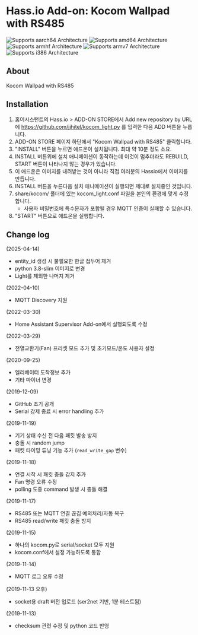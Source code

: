 # Hass.io Add-on: Kocom Wallpad with RS485 

![Supports aarch64 Architecture][aarch64-shield] ![Supports amd64 Architecture][amd64-shield] ![Supports armhf Architecture][armhf-shield] ![Supports armv7 Architecture][armv7-shield] ![Supports i386 Architecture][i386-shield]

## About
Kocom Wallpad with RS485

## Installation

1. 홈어시스턴트의 Hass.io > ADD-ON STORE에서 Add new repository by URL에 https://github.com/jjhitel/kocom_light.py 를 입력한 다음 ADD 버튼을 누릅니다.
2. ADD-ON STORE 페이지 하단에서 "Kocom Wallpad with RS485" 클릭합니다.
3. "INSTALL" 버튼을 누르면 애드온이 설치됩니다. 최대 약 10분 정도 소요. 
4. INSTALL 버튼위에 설치 애니메이션이 동작하는데 이것이 멈추더라도 REBUILD, START 버튼이 나타나지 않는 경우가 있습니다.
5. 이 애드온은 이미지를 내려받는 것이 아니라 직접 여러분의 Hassio에서 이미지를 만듭니다.
6. INSTALL 버튼을 누른다음 설치 애니메이션이 실행되면 제대로 설치중인 것입니다.
7. share/kocom/ 폴더에 있는 kocom_light.conf 파일을 본인의 환경에 맞게 수정합니다.
   - 사용자 비밀번호에 특수문자가 포함될 경우 MQTT 인증이 실패할 수 있습니다.
8. "START" 버튼으로 애드온을 실행합니다.

## Change log

(2025-04-14)
- entity_id 생성 시 불필요한 한글 접두어 제거
- python 3.8-slim 이미지로 변경
- Light를 제외한 나머지 제거

(2022-04-10)  
- MQTT Discovery 지원  

(2022-03-30)  
- Home Assistant Supervisor Add-on에서 실행되도록 수정  

(2022-03-29)  
- 전열교환기(Fan) 프리셋 모드 추가 및 초기모드/온도 사용자 설정  

(2020-09-25)  
- 엘리베이터 도착정보 추가  
- 기타 마이너 변경  

(2019-12-09)  
- GitHub 초기 공개  
- Serial 강제 종료 시 error handling 추가  

(2019-11-19)  
- 기기 상태 수신 전 다음 패킷 발송 방지  
- 충돌 시 random jump  
- 패킷 타이밍 튜닝 기능 추가 (`read_write_gap` 변수)  

(2019-11-18)  
- 연결 시작 시 패킷 충돌 감지 추가  
- Fan 명령 오류 수정  
- polling 도중 command 발생 시 충돌 해결  

(2019-11-17)  
- RS485 또는 MQTT 연결 끊김 예외처리/자동 복구  
- RS485 read/write 패킷 충돌 방지  

(2019-11-15)  
- 하나의 kocom.py로 serial/socket 모두 지원  
- kocom.conf에서 설정 가능하도록 통합  

(2019-11-14)  
- MQTT 로그 오류 수정  

(2019-11-13 오후)  
- socket용 draft 버전 업로드 (ser2net 기반, 1분 테스트됨)  

(2019-11-13)  
- checksum 관련 수정 및 python 코드 반영

[forum]: https://cafe.naver.com/koreassistant
[github]: https://github.com/jjhitel/kocom_light.py
[aarch64-shield]: https://img.shields.io/badge/aarch64-yes-green.svg
[amd64-shield]: https://img.shields.io/badge/amd64-yes-green.svg
[armhf-shield]: https://img.shields.io/badge/armhf-yes-green.svg
[armv7-shield]: https://img.shields.io/badge/armv7-yes-green.svg
[i386-shield]: https://img.shields.io/badge/i386-yes-green.svg
